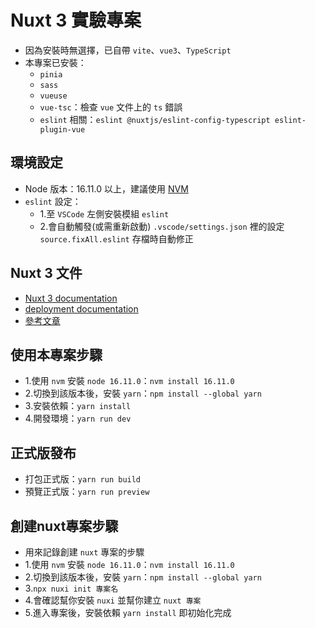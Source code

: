 # Nuxt 3 實驗專案
- 因為安裝時無選擇，已自帶 `vite`、`vue3`、`TypeScript`
- 本專案已安裝：
  - `pinia`
  - `sass`
  - `vueuse`
  - `vue-tsc`：檢查 `vue` 文件上的 `ts` 錯誤
  - `eslint` 相關：`eslint @nuxtjs/eslint-config-typescript eslint-plugin-vue`

## 環境設定
- Node 版本：16.11.0 以上，建議使用 [NVM](https://github.com/nvm-sh/nvm)
- `eslint` 設定：
  - 1.至 `VSCode` 左側安裝模組 `eslint`
  - 2.會自動觸發(或需重新啟動) `.vscode/settings.json` 裡的設定 `source.fixAll.eslint` 存檔時自動修正

## Nuxt 3 文件
- [Nuxt 3 documentation](https://nuxt.com/docs/getting-started/introduction)
- [deployment documentation](https://nuxt.com/docs/getting-started/deployment)
- [參考文章](https://juejin.cn/post/7170746000112353293)

## 使用本專案步驟
- 1.使用 `nvm` 安裝 `node 16.11.0`：`nvm install 16.11.0`
- 2.切換到該版本後，安裝 `yarn`：`npm install --global yarn`
- 3.安裝依賴：`yarn install`
- 4.開發環境：`yarn run dev`

## 正式版發布
- 打包正式版：`yarn run build`
- 預覽正式版：`yarn run preview`

## 創建nuxt專案步驟
- 用來記錄創建 `nuxt` 專案的步驟
- 1.使用 `nvm` 安裝 `node 16.11.0`：`nvm install 16.11.0`
- 2.切換到該版本後，安裝 `yarn`：`npm install --global yarn`
- 3.`npx nuxi init 專案名`
- 4.會確認幫你安裝 `nuxi` 並幫你建立 `nuxt 專案`
- 5.進入專案後，安裝依賴 `yarn install` 即初始化完成
